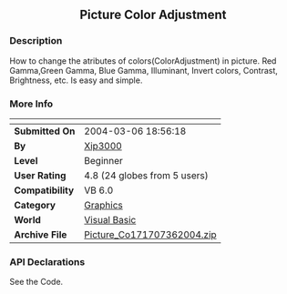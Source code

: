 ﻿<div align="center">

## Picture Color Adjustment


</div>

### Description

How to change the atributes of colors(ColorAdjustment) in picture. Red Gamma,Green Gamma, Blue Gamma, Illuminant, Invert colors, Contrast, Brightness, etc. Is easy and simple.
 
### More Info
 


<span>             |<span>
---                |---
**Submitted On**   |2004-03-06 18:56:18
**By**             |[Xip3000](https://github.com/Planet-Source-Code/PSCIndex/blob/master/ByAuthor/xip3000.md)
**Level**          |Beginner
**User Rating**    |4.8 (24 globes from 5 users)
**Compatibility**  |VB 6\.0
**Category**       |[Graphics](https://github.com/Planet-Source-Code/PSCIndex/blob/master/ByCategory/graphics__1-46.md)
**World**          |[Visual Basic](https://github.com/Planet-Source-Code/PSCIndex/blob/master/ByWorld/visual-basic.md)
**Archive File**   |[Picture\_Co171707362004\.zip](https://github.com/Planet-Source-Code/xip3000-picture-color-adjustment__1-52039/archive/master.zip)

### API Declarations

See the Code.





